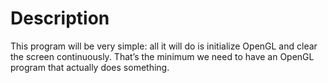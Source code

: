 # Description

This program will be very simple: all it will do is
initialize OpenGL and clear the screen continuously. That’s the minimum we
need to have an OpenGL program that actually does something.